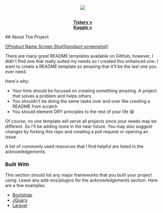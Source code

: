 <div id = "header">
 <div id = "header" align="center">
  <img src="https://capsule-render.vercel.app/api?type=venom&color=auto&height=300&section=header&text=Wake%20Up!%20Jindot.&fontSize=55" />
  <p align="center">
    <br />
    <a href="https://94jindot.tistory.com//"><strong>Tistory »</strong></a>
    <br />
    <a href="https://www.kaggle.com/work/code/"><strong>Kaggle »</strong></a>
    <br />
 </div>
</div>
<div id = 'content'>
  <!-- ABOUT THE PROJECT -->
  ## About The Project

  [![Product Name Screen Shot][product-screenshot]](https://example.com)

  There are many great README templates available on GitHub, however, I didn't find one that really suited my needs so I created this enhanced one. I want to create a README template so amazing that it'll be the last one you ever need.

  Here's why:
  * Your time should be focused on creating something amazing. A project that solves a problem and helps others
  * You shouldn't be doing the same tasks over and over like creating a README from scratch
  * You should element DRY principles to the rest of your life :smile:

  Of course, no one template will serve all projects since your needs may be different. So I'll be adding more in the near future. You may also suggest changes by forking this repo and creating a pull request or opening an issue.

  A list of commonly used resources that I find helpful are listed in the acknowledgements.

  ### Built With
  This section should list any major frameworks that you built your project using. Leave any add-ons/plugins for the acknowledgements section. Here are a few examples.
  * [Bootstrap](https://getbootstrap.com)
  * [JQuery](https://jquery.com)
  * [Laravel](https://laravel.com)
</div>
